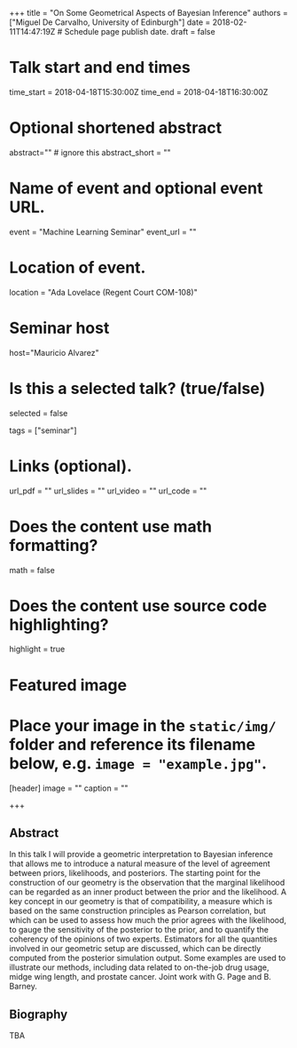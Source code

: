 +++
title = "On Some Geometrical Aspects of Bayesian Inference"
authors = ["Miguel De Carvalho, University of Edinburgh"]
date = 2018-02-11T14:47:19Z  # Schedule page publish date.
draft = false

# Talk start and end times
time_start = 2018-04-18T15:30:00Z
time_end = 2018-04-18T16:30:00Z

# Optional shortened abstract
abstract="" # ignore this
abstract_short = ""

# Name of event and optional event URL.
event = "Machine Learning Seminar"
event_url = ""

# Location of event.
location = "Ada Lovelace (Regent Court COM-108)"

# Seminar host
host="Mauricio Alvarez"

# Is this a selected talk? (true/false)
selected = false

tags = ["seminar"]

# Links (optional).
url_pdf = ""
url_slides = ""
url_video = ""
url_code = ""

# Does the content use math formatting?
math = false

# Does the content use source code highlighting?
highlight = true

# Featured image
# Place your image in the `static/img/` folder and reference its filename below, e.g. `image = "example.jpg"`.
[header]
image = ""
caption = ""

+++

## Abstract

In this talk I will provide a geometric interpretation to Bayesian inference that allows me to introduce a natural measure of the level of agreement between priors, likelihoods, and posteriors. The starting point for the construction of our geometry is the observation that the marginal likelihood can be regarded as an inner product between the prior and the likelihood. A key concept in our geometry is that of compatibility, a measure which is based on the same construction principles as Pearson correlation, but which can be used to assess how much the prior agrees with the likelihood, to gauge the sensitivity of the posterior to the prior, and to quantify the coherency of the opinions of two experts. Estimators for all the quantities involved in our geometric setup are discussed, which can be directly computed from the posterior simulation output. Some examples are used to illustrate our methods, including data related to  on-the-job drug usage, midge wing length, and prostate cancer. Joint work with G. Page and B. Barney.

## Biography

TBA
